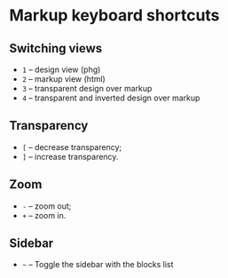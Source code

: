 # Markup keyboard shortcuts

## Switching views

* `1` – design view (phg)
* `2` – markup view (html)
* `3` – transparent design over markup
* `4` – transparent and inverted design over markup

## Transparency

* `[` – decrease transparency;
* `]` – increase transparency.

## Zoom

* `-` – zoom out;
* `+` – zoom in.

## Sidebar

* `~` – Toggle the sidebar with the blocks list
